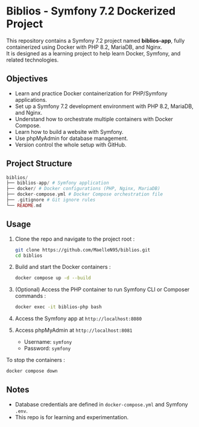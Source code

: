 # Biblios - Symfony 7.2 Dockerized Project

This repository contains a Symfony 7.2 project named **biblios-app**, fully containerized using Docker with PHP 8.2, MariaDB, and Nginx.  
It is designed as a learning project to help learn Docker, Symfony, and related technologies.

## Objectives

- Learn and practice Docker containerization for PHP/Symfony applications.
- Set up a Symfony 7.2 development environment with PHP 8.2, MariaDB, and Nginx.
- Understand how to orchestrate multiple containers with Docker Compose.
- Learn how to build a website with Symfony.
- Use phpMyAdmin for database management.
- Version control the whole setup with GitHub.

## Project Structure

```php
biblios/
├── biblios-app/ # Symfony application
├── docker/ # Docker configurations (PHP, Nginx, MariaDB)
├── docker-compose.yml # Docker Compose orchestration file
├── .gitignore # Git ignore rules
└── README.md
```

## Usage

1. Clone the repo and navigate to the project root :

   ```bash
   git clone https://github.com/MaelleN95/biblios.git
   cd biblios
   ```

2. Build and start the Docker containers :

   ```bash
   docker compose up -d --build
   ```

3. (Optional) Access the PHP container to run Symfony CLI or Composer commands :
   
   ```bash
   docker exec -it biblios-php bash
   ```

5. Access the Symfony app at `http://localhost:8080`

6. Access phpMyAdmin at `http://localhost:8081`
   - Username: `symfony`
   - Password: `symfony`

To stop the containers :

```bash
docker compose down
```

## Notes

- Database credentials are defined in `docker-compose.yml` and Symfony `.env`.
- This repo is for learning and experimentation.
